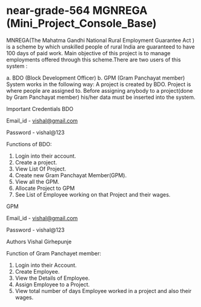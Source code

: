# near-grade-564   MGNREGA (Mini_Project_Console_Base)
MNREGA(The Mahatma Gandhi National Rural Employment Guarantee Act ) is a scheme by which unskilled people of rural India are guaranteed to have 100 days of paid work. Main objective of this project is to manage employments offered through this scheme.There are two users of this system : 

 a. BDO (Block Development Officer) 
 b. GPM (Gram Panchayat member)
System works in the following way:
A project is created by BDO. Project is where people are assigned to.
Before assigning anybody to a project(done by Gram Panchayat member) his/her data must be inserted into the system.



Important Credentials
BDO

Email_id - vishal@gmail.com

Password - vishal@123

Functions of BDO:
1. Login into their account.
2. Create a project.
3. View List Of Project.
4. Create new Gram Panchayat Member(GPM).
5. View all the GPM.
6. Allocate  Project to GPM
7. See List of Employee working on that Project and their wages.


GPM

Email_id - vishal@gmail.com

Password - vishal@123

Authors
Vishal Girhepunje


Function of Gram Panchayet member:
1. Login into their Account.
2. Create Employee.
3. View the Details of Employee.
4. Assign Employee to a Project.
5. View total number of days Employee worked in a project and also their wages.


